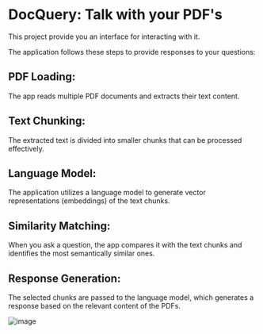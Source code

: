 # DocQuery: Talk with your PDF's
This project provide you an interface for interacting with it.

The application follows these steps to provide responses to your questions:
## PDF Loading:
The app reads multiple PDF documents and extracts their text content.

## Text Chunking:
The extracted text is divided into smaller chunks that can be processed effectively.

## Language Model: 
The application utilizes a language model to generate vector representations (embeddings) of the text chunks.

## Similarity Matching: 
When you ask a question, the app compares it with the text chunks and identifies the most semantically similar ones.

## Response Generation: 
The selected chunks are passed to the language model, which generates a response based on the relevant content of the PDFs.

![image](https://github.com/user-attachments/assets/e4b3ca12-b612-4bfa-a585-b6b9496c4186)
